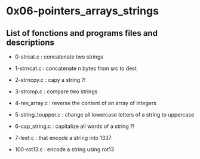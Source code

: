 # 0x06-pointers\_arrays\_strings

## List of fonctions and programs files and descriptions

* 0-strcat.c : concatenate two strings

* 1-strncat.c : concatenate n bytes from src to dest

* 2-strncpy.c : capy a string ?!

* 3-strcmp.c : compare two strings

* 4-rev\_array.c : reverse the content of an array of integers

* 5-string\_toupper.c : change all lowercase letters of a string to uppercase

* 6-cap\_string.c : capitalize all words of a string ?!

* 7-leet.c : that encode a string into 1337

* 100-rot13.c : encode a string using rot13

